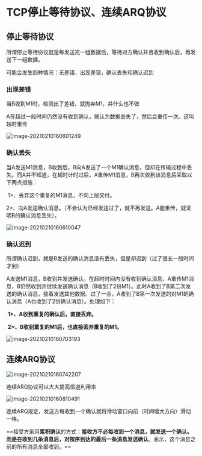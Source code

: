 # TCP停止等待协议、连续ARQ协议

## 停止等待协议

所谓停止等待协议就是每发送完一组数据后，等待对方确认并且收到确认后，再发送下一组数据。

可能会发生四种情况：无差错，出现差错，确认丢失和确认迟到

### 出现差错

当B收到M1时，检测出了差错，就抛弃M1，并什么也不做

A在超过一段时间仍然没有收到确认，就认为数据丢失了，然后会重传一次。这叫超时重传

![image-20210210160601249](https://gitee.com/super-jimwang/img/raw/master/img/20210210160601.png)

### 确认丢失

当A发送M1消息，B收到后，B向A发送了一个M1确认消息，但却在传输过程中丢失。而A并不知道，在超时计时过后，A重传M1消息，B再次收到该消息后采取以下两点措施：

​    1>、丢弃这个重复的M1消息，不向上层交付。

​    2>、向A发送确认消息。（不会认为已经发送过了，就不再发送。A能重传，就证明B的确认消息丢失）。

![image-20210210160610047](https://gitee.com/super-jimwang/img/raw/master/img/20210210160610.png)

### 确认迟到

 所谓确认迟到，就是B发送的确认消息没有丢失，但是却迟到（过了很长一段时间才到）

  A发送M1消息，B收到并发送确认。在超时时间内没有收到确认消息，A重传M1消息，B仍然收到并继续发送确认消息（B收到了2份M1）。此时A收到了B第二次发送的确认消息。接着发送其他数据。过了一会，A收到了B第一次发送的对M1的确认消息（A也收到了2份确认消息）。处理如下：

​    **1>、A收到重复的确认后，直接丢弃。**

​    **2>、B收到重复的M1后，也直接丢弃重复的M1。**

![image-20210210160703193](https://gitee.com/super-jimwang/img/raw/master/img/20210210160703.png)

## 连续ARQ协议

![image-20210210160742207](https://gitee.com/super-jimwang/img/raw/master/img/20210210160810.png)

连续ARQ协议可以大大提高信道利用率

![image-20210210160810491](https://gitee.com/super-jimwang/img/raw/master/img/20210210160810.png)

 连续ARQ规定，发送方每收到一个确认就将滑动窗口向前（时间增大方向）滑动一格。

==接受方采用**累积确认**的方式：**接收方不必每收到一个消息，就发送一个确认。而是在收到几条消息后，对按序到达的最后一条消息发送确认**。表示，这个消息之前的所有消息全部收到。==

